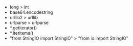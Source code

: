 - long > int
- base64.encodestring
- urllib2 > urllib
- urlparse > urlparse
- *.getiterator()
- *.iteritems()
- "from StringIO import StringIO" > "from io import StringIO"
